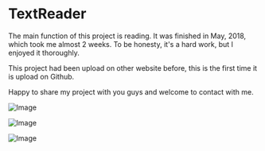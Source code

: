# TextReader
The main function of this project is reading. It was finished in May, 2018, which took me almost 2 weeks. To be honesty, it's a hard work, but I enjoyed it thoroughly.

This project had been upload on other website before, this is the first time it is upload on Github.

Happy to share my project with you guys and welcome to contact with me.

![Image](TextReader/581.png)

![Image](TextReader/582.png)

![Image](TextReader/583.png)
